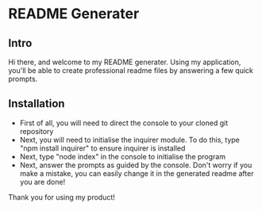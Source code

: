 # README Generater

## Intro
Hi there, and welcome to my README generater. Using my application, you'll be able to create professional readme files by answering a few quick prompts.

## Installation
* First of all, you will need to direct the console to your cloned git repository
* Next, you will need to initialise the inquirer module. To do this, type "npm install inquirer" to ensure inquirer is installed
* Next, type "node index" in the console to initialise the program
* Next, answer the prompts as guided by the console. Don't worry if you make a mistake, you can easily change it in the generated readme after you are done!

Thank you for using my product!

